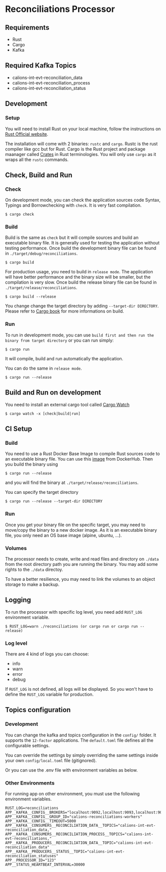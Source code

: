 # Reconciliations Processor

## Requirements

- Rust
- Cargo
- Kafka

## Required Kafka Topics

- calions-int-evt-reconciliation_data
- calions-int-evt-reconciliation_process
- calions-int-evt-reconciliation_status

## Development

### Setup

You will need to install Rust on your local machine, follow the instructions on [Rust Official website](https://www.rust-lang.org/tools/install).

The installation will come with 2 binaries: `rustc` and `cargo`.
Rustc is the rust compiler like gcc but for Rust.
Cargo is the Rust project and package maanager called [Crates](https://crates.io/) in Rust terminologies.
You will only use `cargo` as it wraps all the `rustc` commands.

## Check, Build and Run

### Check

On development mode, you can check the application sources code Syntax, Typings and Borrowchecking with `check`. It is very fast compilation.

```
$ cargo check
```

### Build

Build is the same as `check` but it will compile sources and build an executable binary file. It is generally used for testing the application without testing performance.
Once build the development binary file can be found in `./target/debug/reconciliations`.

```
$ cargo build
```

For production usage, you need to build in `release mode`. The application will have better performance and the binary size will be smaller, but the compilation is very slow.
Once build the release binary file can be found in `./target/release/reconciliations`.

```
$ cargo build --release
```

You change change the target directory by adding `--target-dir DIRECTORY`.
Please refer to [Cargo book](https://doc.rust-lang.org/cargo/commands/cargo-build.html) for more informations on build.

### Run

To run in development mode, you can use `build first and then run the binary from target directory` or you can run simply:

```
$ cargo run
```

It will compile, build and run automatically the application.

You can do the same in `release mode`.

```
$ cargo run --release
```

## Build and Run on development

You need to install an external cargo tool called [Cargo Watch](https://github.com/passcod/cargo-watch)

```
$ cargo watch -x [check|build|run]
```

## CI Setup

### Build

You need to use a Rust Docker Base Image to compile Rust sources code to an executable binary file.
You can use this [image](https://hub.docker.com/_/rust) from DockerHub.
Then you build the binary using

```
$ cargo run --release
```

and you will find the binary at `./target/release/reconciliations`.

You can specify the target directory

```
$ cargo run --release --target-dir DIRECTORY
```

### Run

Once you get your binary file on the specific target, you may need to move/copy the binary to a new docker image.
As it is an executable binary file, you only need an OS base image (alpine, ubuntu, ...).

### Volumes

The processor needs to create, write and read files and directory on `./data` from the root directory path you are running the binary.
You may add some rights to the `./data` directoy.

To have a better resilience, you may need to link the volumes to an object storage to make a backup.

## Logging

To run the processor with specific log level, you need add `RUST_LOG` environment variable.

```
$ RUST_LOG=warn ./reconciliations (or cargo run or cargo run --release)
```

### Log level

There are 4 kind of logs you can choose:

- info
- warn
- error
- debug

If `RUST_LOG` is not defined, all logs will be displayed.
So you won't have to define the `RUST_LOG` variable for production.

## Topics configuration

### Development

You can change the kafka and topics configuration in the `config/` folder.
It supports the `12-factor` applications.
The `default.toml` file defines all the configurable settings.

You can override the settings by simply overriding the same settings inside your own `config/local.toml` file (gitignored).

Or you can use the .env file with environment variables as below.

### Other Environments

For running app on other environment, you must use the following environment variables.

```
RUST_LOG=reconciliations
APP__KAFKA__CONFIG__BROKERS="localhost:9092,localhost:9093,localhost:9094"
APP__KAFKA__CONFIG__GROUP_ID="calions-reconciliations-workers"
APP__KAFKA__CONFIG__TIMEOUT=5000
APP__KAFKA__CONSUMERS__RECONCILIATION_DATA__TOPICS="calions-int-evt-reconciliation_data,"
APP__KAFKA__CONSUMERS__RECONCILIATION_PROCESS__TOPICS="calions-int-evt-reconciliations,"
APP__KAFKA__PRODUCERS__RECONCILIATION_DATA__TOPIC="calions-int-evt-reconciliation_data"
APP__KAFKA__PRODUCERS__STATUS__TOPIC="calions-int-evt-reconciliation_statuses"
APP__PROCESSOR_ID="123"
APP__STATUS_HEARTBEAT_INTERVAL=30000
```
